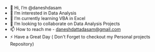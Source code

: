 - 👋 Hi, I’m @daneshdasam
- 👀 I’m interested in Data Analysis
- 🌱 I’m currently learning VBA in Excel
- 💞️ I’m looking to collaborate on Data Analysis Projects
- 📫 How to reach me - daneshdattadasam@gmail.com
- ⚡ Have a Great Day ( Don't Forget to checkout my Personal projects Repository)

<!---
daneshdasam/daneshdasam is a ✨ special ✨ repository because its `README.md` (this file) appears on your GitHub profile.
You can click the Preview link to take a look at your changes.
--->

